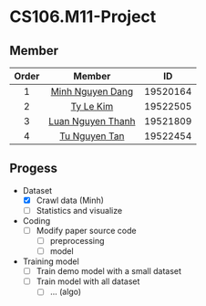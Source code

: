 # CS106.M11-Project
## Member
|Order|    Member         |  ID        
|:---:| :-----------:     | :--:       
|1    |    [Minh Nguyen Dang](https://github.com/ELO102)      |  19520164  
|2    |    [Ty Le Kim](https://github.com/kimty15)      |  19522505
|3    |    [Luan Nguyen Thanh](https://github.com/nguyenluan2001)      |  19521809
|4    |    [Tu Nguyen Tan](https://github.com/TanTu1)      |  19522454

## Progess
- Dataset
    - [x] Crawl data (Minh)
    - [ ] Statistics and visualize
- Coding
    - [ ] Modify paper source code
        - [ ] preprocessing
        - [ ] model
- Training model
    - [ ] Train demo model with a small dataset
    - [ ] Train model with all dataset
        - [ ] ... (algo)

